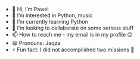 - 👋 Hi, I’m Pawel
- 👀 I’m interested in Python, music
- 🌱 I’m currently learning Python
- 💞️ I’m looking to collaborate on some serious stuff
- 📫 How to reach me - my email is in my profile 😊
- 😄 Pronouns: Jaqza
- ⚡ Fun fact: I did not accomplished two missions 🤟 

<!---
Jaqza/Jaqza is a ✨ special ✨ repository because its `README.md` (this file) appears on your GitHub profile.
You can click the Preview link to take a look at your changes.
--->

